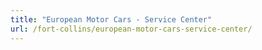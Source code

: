 ```yaml
---
title: "European Motor Cars - Service Center"
url: /fort-collins/european-motor-cars-service-center/
---
```

